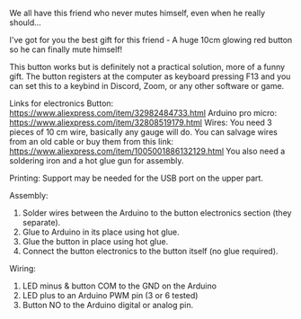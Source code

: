 We all have this friend who never mutes himself, even when he really should...

I've got for you the best gift for this friend - A huge 10cm glowing red button so he can finally mute himself!

This button works but is definitely not a practical solution, more of a funny gift.
The button registers at the computer as keyboard pressing F13 and you can set this to a keybind in Discord, Zoom, or any other software or game.

Links for electronics
Button:
https://www.aliexpress.com/item/32982484733.html
Arduino pro micro:
https://www.aliexpress.com/item/32808519179.html
Wires:
You need 3 pieces of 10 cm wire, basically any gauge will do.
You can salvage wires from an old cable or buy them from this link:
https://www.aliexpress.com/item/1005001886132129.html
You also need a soldering iron and a hot glue gun for assembly.

Printing:
Support may be needed for the USB port on the upper part.

Assembly:
1) Solder wires between the Arduino to the button electronics section (they separate).
2) Glue to Arduino in its place using hot glue.
3) Glue the button in place using hot glue.
4) Connect the button electronics to the button itself (no glue required).

Wiring:
1) LED minus & button COM to the GND on the Arduino
2) LED plus to an Arduino PWM pin (3 or 6 tested)
3) Button NO to the Arduino digital or analog pin.
